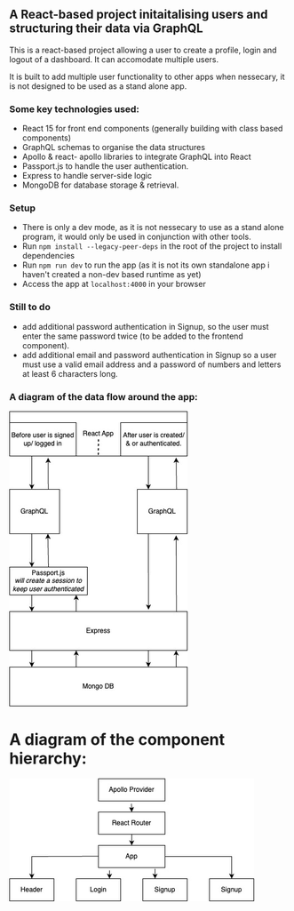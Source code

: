 
## A React-based project initaitalising users and structuring their data via GraphQL

This is a react-based project allowing a user to create a profile, login and logout of a dashboard. It can accomodate multiple users.

It is built to add multiple user functionality to other apps when nessecary, it is not designed to be used as a stand alone app.

### Some key technologies used:
- React 15 for front end components (generally building with class based components)
- GraphQL schemas to organise the data structures
- Apollo & react- apollo libraries to integrate GraphQL into React
- Passport.js to handle the user authentication.
- Express to handle server-side logic
- MongoDB for database storage & retrieval.

### Setup
- There is only a dev mode, as it is not nessecary to use as a stand alone program, it would only be used in conjunction with other tools.
- Run `npm install --legacy-peer-deps` in the root of the project to install dependencies
- Run `npm run dev` to run the app (as it is not its own standalone app i haven't created a non-dev based runtime as yet)
- Access the app at `localhost:4000` in your browser
  
### Still to do

- add additional password authentication in Signup, so the user must enter the same password twice (to be added to the frontend component).
- add additional email and password authentication in Signup so a user must use a valid email address and a password of numbers and letters at least 6 characters long.

### A diagram of the data flow around the app:

![Alt Text](SignupAppDataFlow.jpg)

# A diagram of the component hierarchy:

![Alt Text](ReactComponentsAuthorisationApp.jpg)


